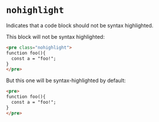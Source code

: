 # `nohighlight`

Indicates that a code block should not be syntax highlighted.

This block will not be syntax highlighted:

```html "example": "Disable syntax highlighting."
<pre class="nohighlight">
function foo(){
  const a = "foo!";
}
</pre>
```

But this one will be syntax-highlighted by default:

```html "example": "All pre elements are syntax highlighted by default."
<pre>
function foo(){
  const a = "foo!";
}
</pre>
```
